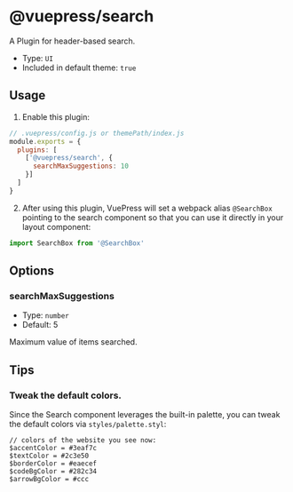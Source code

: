 # @vuepress/search

A Plugin for header-based search.

- Type: `UI`
- Included in default theme: `true`

## Usage

1. Enable this plugin:

```js
// .vuepress/config.js or themePath/index.js
module.exports = {
  plugins: [
    ['@vuepress/search', {
      searchMaxSuggestions: 10
    }]
  ]
}
```

2. After using this plugin, VuePress will set a webpack alias `@SearchBox` pointing to the search component so that you can use it directly in your layout component:

```js
import SearchBox from '@SearchBox'
```

## Options

### searchMaxSuggestions

- Type: `number`
- Default: 5

Maximum value of items searched.

## Tips

### Tweak the default colors.

Since the Search component leverages the built-in palette, you can tweak the default colors via `styles/palette.styl`:

```stylus
// colors of the website you see now:
$accentColor = #3eaf7c
$textColor = #2c3e50
$borderColor = #eaecef
$codeBgColor = #282c34
$arrowBgColor = #ccc
```

